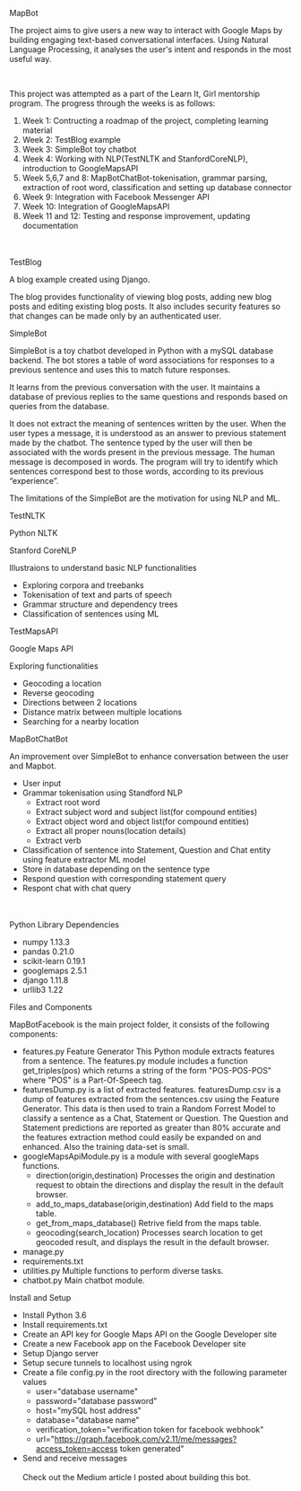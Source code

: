 MapBot

The project aims to give users a new way to interact with Google Maps by building engaging text-based conversational interfaces. Using Natural Language Processing, it analyses the user's intent and responds in the most useful way.

<br/>

This project was attempted as a part of the Learn It, Girl mentorship program. The progress through the weeks is as follows:

1. Week 1: Contructing a roadmap of the project, completing learning material
2. Week 2: TestBlog example
3. Week 3: SimpleBot toy chatbot
4. Week 4: Working with NLP(TestNLTK and StanfordCoreNLP), introduction to GoogleMapsAPI
5. Week 5,6,7 and 8: MapBotChatBot-tokenisation, grammar parsing, extraction of root word, classification and setting up database connector
6. Week 9: Integration with Facebook Messenger API
7. Week 10: Integration of GoogleMapsAPI
8. Week 11 and 12: Testing and response improvement, updating documentation
   <br/>
   <br/>
   <br/>

TestBlog

A blog example created using Django.

The blog provides functionality of viewing blog posts, adding new blog posts and editing existing blog posts. It also includes security features so that changes can be made only by an authenticated user.

SimpleBot

SimpleBot is a toy chatbot developed in Python with a mySQL database backend. The bot stores a table of word associations for responses to a previous sentence and uses this to match future responses.

It learns from the previous conversation with the user. It maintains a database of previous replies to the same questions and responds based on queries from the database. 

It does not extract the meaning of sentences written by the user. When the user types a message, it is understood as an answer to previous statement made by the chatbot. The sentence typed by the user will then be associated with the words present in the previous message. The human message is decomposed in words. The program will try to identify which sentences correspond best to those words, according to its previous “experience”.

The limitations of the SimpleBot are the motivation for using NLP and ML.

TestNLTK

Python NLTK  

Stanford CoreNLP  

Illustraions to understand basic NLP functionalities  

- Exploring corpora and treebanks
- Tokenisation of text and parts of speech
- Grammar structure and dependency trees
- Classification of sentences using ML

TestMapsAPI

Google Maps API  

Exploring functionalities

- Geocoding a location
- Reverse geocoding
- Directions between 2 locations
- Distance matrix between multiple locations
- Searching for a nearby location

MapBotChatBot

An improvement over SimpleBot to enhance conversation between the user and Mapbot.  

- User input
- Grammar tokenisation using Standford NLP
  - Extract root word
  - Extract subject word and subject list(for compound entities)
  - Extract object word and object list(for compound entities)
  - Extract all proper nouns(location details)
  - Extract verb
- Classification of sentence into Statement, Question and Chat entity using feature extractor ML model
- Store in database depending on the sentence type
- Respond question with corresponding statement query
- Respont chat with chat query
  <br/>
  <br/>
  <br/>

Python Library Dependencies

- numpy 1.13.3
- pandas 0.21.0
- scikit-learn 0.19.1
- googlemaps 2.5.1
- django 1.11.8
- urllib3 1.22

Files and Components

MapBotFacebook is the main project folder, it consists of the following components:

- features.py Feature Generator
  This Python module extracts features from a sentence.
  The features.py module includes a function
     get_triples(pos)
  which returns a string of the form "POS-POS-POS" where "POS" is a Part-Of-Speech tag.
- featuresDump.py is a list of extracted features. featuresDump.csv is a dump of features extracted from the sentences.csv using the Feature Generator. This data is then used to train a Random Forrest Model to classify a sentence as a Chat, Statement or Question. The Question and Statement predictions are reported as greater than 80% accurate and the features extraction method could easily be expanded on and enhanced. Also the training data-set is small. 
- googleMapsApiModule.py is a module with several googleMaps functions. 
  - direction(origin,destination) Processes the origin and destination request to obtain the directions and display the result in the default browser.
  - add_to_maps_database(origin,destination) Add field to the maps table.
  - get_from_maps_database() Retrive field from the maps table.
  - geocoding(search_location) Processes search location to get geocoded result, and displays the result in the default browser.
- manage.py 
- requirements.txt
- utilities.py Multiple functions to perform diverse tasks.
- chatbot.py Main chatbot module.

Install and Setup

- Install Python 3.6
- Install requirements.txt
- Create an API key for Google Maps API on the Google Developer site
- Create a new Facebook app on the Facebook Developer site
- Setup Django server
- Setup secure tunnels to localhost using ngrok
- Create a file config.py in the root directory with the following parameter values
  - user="database username"
  - password="database password"
  - host="mySQL host address"
  - database="database name"
  - verification_token="verification token for facebook webhook"
  - url="https://graph.facebook.com/v2.11/me/messages?access_token=access token generated"
- Send and receive messages
  <br/>
  <br/>
  Check out the Medium article I posted about building this bot. 
